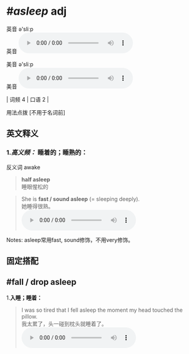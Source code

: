 # ***\#asleep*** adj
英音 ə'sliːp  
英音
<audio src="./media/asleep-B.aac" controls="controls"></audio>

美音 ə'sliːp  
美音
<audio src="./media/asleep.aac" controls="controls"></audio>



| 词频 4 | 口语 2 |  

用法点拨  [不用于名词前]

英文释义
---
### 1.*高义频：* **睡着的；睡熟的：**  
反义词 awake 

 > **half asleep**  
 > 睡眼惺松的    

 > She is **fast / sound asleep** (= sleeping deeply).  
 > 她睡得很熟。    
<audio src="./media/2-asleep.aac" controls="controls"></audio>

Notes: asleep常用fast, sound修饰，不用very修饰。  

固定搭配
---
## \#fall / drop asleep
1.**入睡；睡着：**  

 > I was so tired that I fell asleep the moment my head touched the pillow.  
 > 我太累了，头一碰到枕头就睡着了。    
<audio src="./media/3-asleep.aac" controls="controls"></audio>


